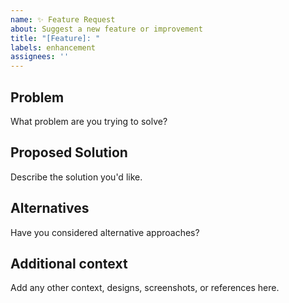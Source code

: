 ```yaml
---
name: ✨ Feature Request
about: Suggest a new feature or improvement
title: "[Feature]: "
labels: enhancement
assignees: ''
---
```


## Problem
What problem are you trying to solve?

## Proposed Solution
Describe the solution you'd like.

## Alternatives
Have you considered alternative approaches?

## Additional context
Add any other context, designs, screenshots, or references here.
